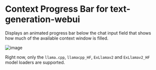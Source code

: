 # Context Progress Bar for text-generation-webui
Displays an animated progress bar below the chat input field that shows how much of the available context window is filled.

![image](https://github.com/user-attachments/assets/06deba7e-8c34-4112-a715-f1e67ad92294)


Right now, only the `llama.cpp`, `llamacpp_HF`, `ExLlamav2` and `ExLlamav2_HF` model loaders are supported.